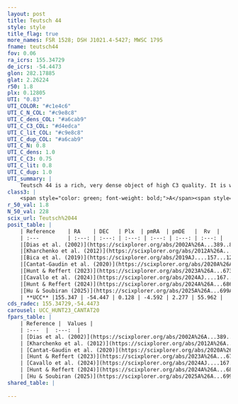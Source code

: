 ```yaml
---
layout: post
title: Teutsch 44
style: style
title_flag: true
more_names: FSR 1528; DSH J1021.4-5427; MWSC 1795
fname: teutsch44
fov: 0.06
ra_icrs: 155.34729
de_icrs: -54.4473
glon: 282.17885
glat: 2.26224
r50: 1.8
plx: 0.12805
UTI: "0.83"
UTI_COLOR: "#c1e4c6"
UTI_C_N_COL: "#c9e8c8"
UTI_C_dens_COL: "#a6cab9"
UTI_C_C3_COL: "#d4edca"
UTI_C_lit_COL: "#c9e8c8"
UTI_C_dup_COL: "#a6cab9"
UTI_C_N: 0.8
UTI_C_dens: 1.0
UTI_C_C3: 0.75
UTI_C_lit: 0.8
UTI_C_dup: 1.0
UTI_summary: |
    Teutsch 44 is a rich, very dense object of high C3 quality. It is well-studied in the literature.
class3: |
    <span style="color: green; font-weight: bold;">A</span><span style="color: #FFC300; font-weight: bold;">B</span>
r_50_val: 1.8
N_50_val: 228
scix_url: Teutsch%2044
posit_table: |
    | Reference    | RA    | DEC   | Plx  | pmRA  | pmDE   |  Rv  |
    | :---         | :---: | :---: | :---: | :---: | :---: | :---: |
    |[Dias et al. (2002)](https://scixplorer.org/abs/2002A%26A...389..871D) | 155.35 | -54.451 | -- | -3.15 | -0.58 | -- |
    |[Kharchenko et al. (2012)](https://scixplorer.org/abs/2012A%26A...543A.156K) | 155.363 | -54.445 | -- | -8.32 | 1.46 | -- |
    |[Bica et al. (2019)](https://scixplorer.org/abs/2019AJ....157...12B) | 155.345 | -54.451 | -- | -- | -- | -- |
    |[Cantat-Gaudin et al. (2020)](https://scixplorer.org/abs/2020A%26A...640A...1C) | 155.347 | -54.45 | 0.1 | -4.613 | 2.239 | -- |
    |[Hunt & Reffert (2023)](https://scixplorer.org/abs/2023A%26A...673A.114H) | 155.348 | -54.449 | 0.138 | -4.585 | 2.307 | 57.36 |
    |[Cavallo et al. (2024)](https://scixplorer.org/abs/2024AJ....167...12C) | 155.369 | -54.45 | 0.133 | -- | -- | -- |
    |[Hunt & Reffert (2024)](https://scixplorer.org/abs/2024A%26A...686A..42H) | 155.348 | -54.449 | 0.138 | -4.585 | 2.307 | 57.36 |
    |[Hu & Soubiran (2025)](https://scixplorer.org/abs/2025A%26A...699A.246H) | 155.369 | -54.45 | -- | -- | -- | -- |
    | **UCC** |155.347 | -54.447 | 0.128 | -4.592 | 2.277 | 55.962 | 
cds_radec: 155.34729,-54.4473
carousel: UCC_HUNT23_CANTAT20
fpars_table: |
    | Reference |  Values |
    | :---  |  :---:  |
    | [Dias et al. (2002)](https://scixplorer.org/abs/2002A%26A...389..871D) | `E(B-V)=0.64, Dist=7410.0, Age=8.84` |
    | [Kharchenko et al. (2012)](https://scixplorer.org/abs/2012A%26A...543A.156K) | `e_bv=0.479, distance=5877, log_age=9.15` |
    | [Cantat-Gaudin et al. (2020)](https://scixplorer.org/abs/2020A%26A...640A...1C) | `AVNN=0.58, DMNN=14.21, AgeNN=9.41` |
    | [Hunt & Reffert (2023)](https://scixplorer.org/abs/2023A%26A...673A.114H) | `AV50=1.765, diffAV50=1.994, MOD50=14.129, logAge50=9.069` |
    | [Cavallo et al. (2024)](https://scixplorer.org/abs/2024AJ....167...12C) | `AV50=1.73, dMod50=13.85, logAge50=9.21, [Fe/H]50=-0.41` |
    | [Hunt & Reffert (2024)](https://scixplorer.org/abs/2024A%26A...686A..42H) | `MassJ=1496.98` |
    | [Hu & Soubiran (2025)](https://scixplorer.org/abs/2025A%26A...699A.246H) | `MA22=-0.22, MA23f=-0.25, MA23g=-0.2, MZ23=-0.39, MK24=-0.27, MF24=-0.17` |
shared_table: |
    
---
```

